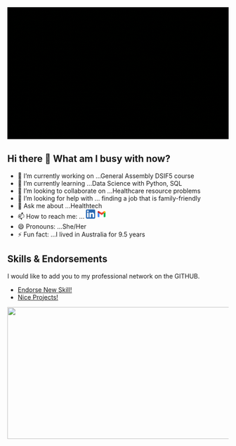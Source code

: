 <img src='https://github.com/yxmauw/yxmauw/blob/main/logos/Banner.gif' width='850' height='300'>

## Hi there 👋 What am I busy with now? 

* 🔭 I’m currently working on ...General Assembly DSIF5 course
* 🌱 I’m currently learning ...Data Science with Python, SQL
* 👯 I’m looking to collaborate on ...Healthcare resource problems
* 🤔 I’m looking for help with ... finding a job that is family-friendly
* 💬 Ask me about ...Healthtech
* 📫 How to reach me: ...
<a href='https://www.linkedin.com/in/yxmauw/'><img align='auto' src='https://github.com/yxmauw/yxmauw/blob/main/logos/linkedin_logo.png' alt='icon | LinkedIn' width='21px'/></a> 
<a href='mailto:jewelbelle@gmail.com?subject=Love%20Your%20GitHub!'><img align='auto' src='https://github.com/yxmauw/yxmauw/blob/main/logos/gmail_logo.png' alt='icon | Gmail' width='21px'/></a>
* 😄 Pronouns: ...She/Her
* ⚡ Fun fact: ...I lived in Australia for 9.5 years

## Skills & Endorsements
I would like to add you to my professional network on the GITHUB.

* [Endorse New Skill!](https://github.com/yxmauw/yxmauw/issues/new?assignees=&labels=&template=endorsement-template.md&title=Endorse%3A+SKILL_HERE)
* [Nice Projects!](https://github.com/yxmauw/yxmauw/issues/new?assignees=&labels=&template=endorse--nice-projects-.md&title=%23%23+Project%2Fs+title+%23%23)

<!--kept for future reference-->
<!--
<a href='https://mobisoftinfotech.com/resources/blog/data-science-in-healthcare-use-cases/'><img src="https://mobisoftinfotech.com/resources/wp-content/uploads/2019/03/benefits-data-science-healthcare-blog.png" width='1000' height='200'/></a><figcaption><i>image credit: mobisoftinfotech.com</i></figcaption>-->

<img src='matrix_code_rain/example.svg' width='850' height='300'>
